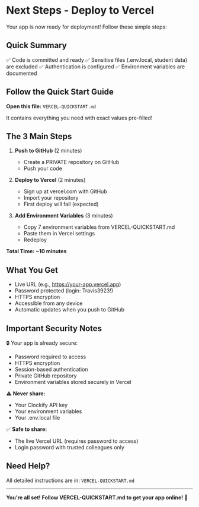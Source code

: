 # Next Steps - Deploy to Vercel

Your app is now ready for deployment! Follow these simple steps:

## Quick Summary

✅ Code is committed and ready
✅ Sensitive files (.env.local, student data) are excluded
✅ Authentication is configured
✅ Environment variables are documented

## Follow the Quick Start Guide

**Open this file:** `VERCEL-QUICKSTART.md`

It contains everything you need with exact values pre-filled!

## The 3 Main Steps

1. **Push to GitHub** (2 minutes)
   - Create a PRIVATE repository on GitHub
   - Push your code

2. **Deploy to Vercel** (2 minutes)
   - Sign up at vercel.com with GitHub
   - Import your repository
   - First deploy will fail (expected)

3. **Add Environment Variables** (3 minutes)
   - Copy 7 environment variables from VERCEL-QUICKSTART.md
   - Paste them in Vercel settings
   - Redeploy

**Total Time: ~10 minutes**

## What You Get

- Live URL (e.g., https://your-app.vercel.app)
- Password protected (login: Travis3923!)
- HTTPS encryption
- Accessible from any device
- Automatic updates when you push to GitHub

## Important Security Notes

🔒 Your app is already secure:
- Password required to access
- HTTPS encryption
- Session-based authentication
- Private GitHub repository
- Environment variables stored securely in Vercel

⚠️ **Never share:**
- Your Clockify API key
- Your environment variables
- Your .env.local file

✅ **Safe to share:**
- The live Vercel URL (requires password to access)
- Login password with trusted colleagues only

## Need Help?

All detailed instructions are in: `VERCEL-QUICKSTART.md`

---

**You're all set! Follow VERCEL-QUICKSTART.md to get your app online! 🚀**
